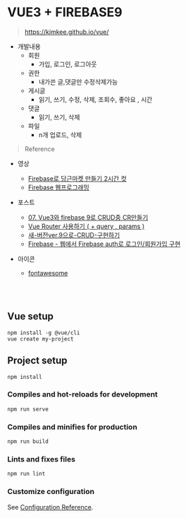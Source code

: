 # VUE3 + FIREBASE9

> https://kimkee.github.io/vue/



- 개발내용
	- 회원
		- 가입, 로그인, 로그아웃
	- 권한 
		- 내가쓴 글,댓글만 수정삭제가능
	- 게시글
		- 읽기, 쓰기, 수정, 삭제, 조회수, 좋아요 , 시간
	- 댓글
		- 읽기, 쓰기, 삭제
	- 파일
		- n개 업로드, 삭제

> Reference
- 영상
	- [Firebase로 당근마켓 만들기 2시간 컷](https://www.youtube.com/playlist?list=PLfLgtT94nNq3PzZinqs9Afuiai--r5NB_)
	- [Firebase 웹프로그래밍](https://www.youtube.com/playlist?list=PLrMH-S-UNDVaRADpQaznqvjwxyd_io_z0)

- 포스트
	- [07. Vue3와 firebase 9로 CRUD중 CR만들기](https://www.jongung.com/188)
	- [Vue Router 사용하기 ( + query , params )](https://im-designloper.tistory.com/19)
	- [새-버전ver.9으로-CRUD-구현하기](https://velog.io/@tai/Firebase-%EC%83%88-%EB%B2%84%EC%A0%84ver.9%EC%9C%BC%EB%A1%9C-CRUD-%EA%B5%AC%ED%98%84%ED%95%98%EA%B8%B0)
	- [Firebase - 웹에서 Firebase auth로 로그인/회원가입 구현](https://guiyomi.tistory.com/123)
- 아이콘
	- [fontawesome](https://fontawesome.com/icons/house?s=regular&f=classic)

<br><br>
## Vue setup
``` 
npm install -g @vue/cli
vue create my-project
```

## Project setup
```
npm install
```

### Compiles and hot-reloads for development
```
npm run serve
```

### Compiles and minifies for production
```
npm run build
```

### Lints and fixes files
```
npm run lint
```

### Customize configuration
See [Configuration Reference](https://cli.vuejs.org/config/).
